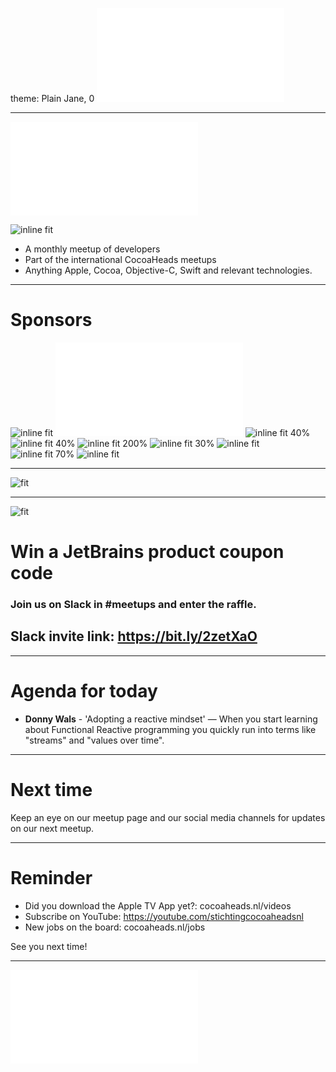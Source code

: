 theme: Plain Jane, 0
 ![fit 150%](../../Logos/CocoaHeadsNL.pdf)

---

![right](../../Logos/CocoaHeadsNL.pdf)

![inline fit](../../Images/4.jpg)

- A monthly meetup of developers
- Part of the international CocoaHeads meetups
- Anything Apple, Cocoa, Objective-C, Swift and relevant technologies.

---

# Sponsors
![inline fit](../../Logos/jetbrains.png) ![inline fit 40%](../../Logos/egeniq.pdf) ![inline fit 40%](../../Logos/parkmobile.png)
![inline fit 40%](../../Logos/abnamro.png) ![inline fit 200%](../../Logos/achmea.jpg) ![inline fit 30%](../../Logos/q42.png)
![inline fit](../../Logos/getaround.png) ![inline fit 70%](../../Logos/anwb400.png) ![inline fit](../../Logos/moneybird-logo-full-blue.png)


---

![fit](../../Images/swag.png)

---

![fit](../../Logos/jetbrains.png)
# Win a JetBrains product coupon code

### Join us on Slack in #meetups and enter the raffle.

## Slack invite link: https://bit.ly/2zetXaO

---

# Agenda for today

- **Donny Wals** - 'Adopting a reactive mindset' — When you start learning about Functional Reactive programming you quickly run into terms like "streams" and "values over time".

---


# Next time

Keep an eye on our meetup page and our social media channels for updates on our next meetup.

---

# Reminder

- Did you download the Apple TV App yet?: cocoaheads.nl/videos
- Subscribe on YouTube: https://youtube.com/stichtingcocoaheadsnl
- New jobs on the board: cocoaheads.nl/jobs

See you next time!

---

![fit](../../Logos/CocoaHeadsNL.pdf)

